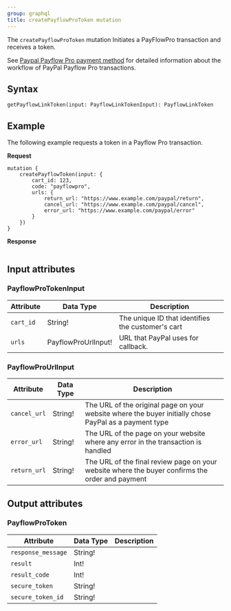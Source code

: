 ```yaml
---
group: graphql
title: createPayflowProToken mutation
---
```


The `createPayflowProToken` mutation Initiates a PayFlowPro transaction and receives a token.

See [Paypal Payflow Pro payment method]({{page.baseurl}}/graphql/payment-methods/payflow-pro.html) for detailed information about the workflow of PayPal Payflow Pro transactions.

## Syntax

`getPayflowLinkToken(input: PayflowLinkTokenInput): PayflowLinkToken`

## Example

The following example requests a token in a Payflow Pro transaction.

**Request**

```text
mutation {
    createPayflowToken(input: {
        cart_id: 123,
        code: "payflowpro",
        urls: {
            return_url: "https://www.example.com/paypal/return",
            cancel_url: "https://www.example.com/paypal/cancel",
            error_url: "https://www.example.com/paypal/error"
        }
    })
}
```

**Response**

```json

```

## Input attributes

### PayflowProTokenInput

Attribute |  Data Type | Description
--- | --- | ---
`cart_id` | String! | The unique ID that identifies the customer's cart
`urls` | PayflowProUrlInput! | URL that PayPal uses for callback.

### PayflowProUrlInput

Attribute |  Data Type | Description
--- | --- | ---
`cancel_url` | String! | The URL of the original page on your website where the buyer initially chose PayPal as  a payment type
`error_url` | String! | The URL of the page on your website where any error in the transaction is handled
`return_url` | String! | The URL of the final review page on your website where the buyer confirms the order and payment

## Output attributes

### PayflowProToken

Attribute |  Data Type | Description
--- | --- | ---
`response_message` | String! | 
`result` | Int! |
`result_code` | Int! |
`secure_token` |  String!
`secure_token_id` | String! |
